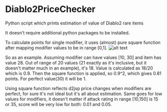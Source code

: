 # Diablo2PriceChecker
Python script which prints estimation of value of Diablo2 rare items

It doesn't require additional python packages to be installed.

To calculate points for single modifier, it uses (almost) pure square function after mapping modifier values to be in range [0,1].
![alt text](https://i.stack.imgur.com/wa4iF.png)

So as an example. Assuming modifier can have values [10, 30] and item has value 28. Out of range of 20 values (21 exactly as it's inclusive, but it doesn't matter much in an example), it's 18.
Value is calculated as 18/20 which is 0.9.
Then the square function is applied, so 0.9^2, which gives 0.81 points. For perfect value(30) it will be 1. 


Using square function reflects d2jsp price changes when modifiers are perfect, for sure it's not ideal but it's all about estimation.
Same goes for low values for modifiers, it doesn't matter if attack rating in range [10,150] is 15 or 35, score will be very low for both: 0.01 and 0.05.
